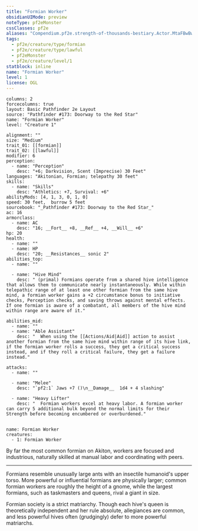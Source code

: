 ```yaml
---
title: "Formian Worker"
obsidianUIMode: preview
noteType: pf2eMonster
cssClasses: pf2e
aliases: "Compendium.pf2e.strength-of-thousands-bestiary.Actor.MtaFBwBwpvoTC1PH" 
tags:
  - pf2e/creature/type/formian
  - pf2e/creature/type/lawful
  - pf2eMonster
  - pf2e/creature/level/1
statblock: inline
name: "Formian Worker"
level: 1
license: OGL
---
```


```statblock
columns: 2
forcecolumns: true
layout: Basic Pathfinder 2e Layout
source: "Pathfinder #173: Doorway to the Red Star"
name: "Formian Worker"
level: "Creature 1"

alignment: ""
size: "Medium"
trait_01: [[formian]]
trait_02: [[lawful]]
modifier: 6
perception:
  - name: "Perception"
    desc: "+6; Darkvision, Scent (Imprecise) 30 Feet"
languages: "Akitonian, Formian; telepathy 30 feet"
skills:
  - name: "Skills"
    desc: "Athletics: +7, Survival: +6"
abilityMods: [4, 1, 3, 0, 1, 0]
speed: 30 feet,  burrow 5 feet
sourcebook: "_Pathfinder #173: Doorway to the Red Star_"
ac: 16
armorclass:
  - name: AC
    desc: "16; __Fort__ +8, __Ref__ +4, __Will__ +6"
hp: 20
health:
  - name: ""
  - name: HP
    desc: "20; __Resistances__ sonic 2"
abilities_top:
  - name: ""

  - name: "Hive Mind"
    desc: " (primal) Formians operate from a shared hive intelligence that allows them to communicate nearly instantaneously. While within telepathic range of at least one other formian from the same hive mind, a formian worker gains a +2 circumstance bonus to initiative checks, Perception checks, and saving throws against mental effects. If one formian is aware of a combatant, all members of the hive mind within range are aware of it."

abilities_mid:
  - name: ""
  - name: "Able Assistant"
    desc: "  When using the [[Actions/Aid|Aid]] action to assist another formian from the same hive mind within range of its hive link, if the formian worker rolls a success, they get a critical success instead, and if they roll a critical failure, they get a failure instead."

attacks:
  - name: ""

  - name: "Melee"
    desc: "`pf2:1` Jaws +7 ()\n__Damage__  1d4 + 4 slashing"

  - name: "Heavy Lifter"
    desc: "  Formian workers excel at heavy labor. A formian worker can carry 5 additional bulk beyond the normal limits for their Strength before becoming encumbered or overburdened."
 
```

```encounter-table
name: Formian Worker
creatures:
  - 1: Formian Worker
```



By far the most common formian on Akiton, workers are focused and industrious, naturally skilled at manual labor and coordinating with peers.

* * *

Formians resemble unusually large ants with an insectile humanoid's upper torso. More powerful or influential formians are physically larger; common formian workers are roughly the height of a gnome, while the largest formians, such as taskmasters and queens, rival a giant in size.

Formian society is a strict matriarchy. Though each hive's queen is theoretically independent and her rule absolute, allegiances are common, and less powerful hives often (grudgingly) defer to more powerful matriarchs.
